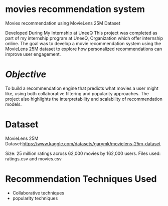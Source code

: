 # movies recommendation system 
Movies recommendation using MovieLens 25M Dataset

Developed During My Internship at UneeQ
This project was completed as part of my internship program at UneeQ, Organization which offer internship online. The goal was to develop a movie recommendation system using the MovieLens 25M dataset to explore how personalized recommendations can improve user engagement.

# *Objective*
To build a recommendation engine that predicts what movies a user might like, using both collaborative filtering and popularity approaches. The project also highlights the interpretability and scalability of recommendation models.

# **Dataset**

MovieLens 25M Dataset:https://www.kaggle.com/datasets/garymk/movielens-25m-dataset

Size: 25 million ratings across 62,000 movies by 162,000 users.
Files used: ratings.csv and movies.csv

# **Recommendation Techniques Used**
- Collaborative techniques
- popularity techniques
